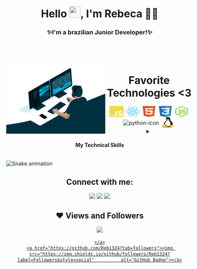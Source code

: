 <h1 align="center">Hello <img src="https://raw.githubusercontent.com/MartinHeinz/MartinHeinz/master/wave.gif" width="30px" height="30px">, I'm Rebeca 🏳️‍🌈</h1>

<h3 align="center">✨I'm a brazilian Junior Developer!✨</h3>

##

<br>

<div  align="center"> 
  <div style="display: inline_block"><br>
    <img align="left" height="200" alt="coding-time" src="./images/code.gif">
    <h1 align="center">Favorite Technologies <3</h1>
    <img align="center" height="30" width="40" alt="js-icon"  src="https://raw.githubusercontent.com/devicons/devicon/master/icons/javascript/javascript-plain.svg">
    <img align="center" height="30" width="40" alt="react-icon" src="https://raw.githubusercontent.com/devicons/devicon/master/icons/react/react-original.svg">
    <img align="center" height="30" width="40" alt="html-icon" src="https://raw.githubusercontent.com/devicons/devicon/master/icons/html5/html5-original.svg">
    <img align="center" height="30" width="40" alt="css-icon" src="https://raw.githubusercontent.com/devicons/devicon/master/icons/css3/css3-original.svg">
    <img align="center" height="30" width="40" alt="nodejs-icon" src="https://raw.githubusercontent.com/devicons/devicon/master/icons/nodejs/nodejs-original.svg">
    <img align="center" height="30" width="40" alt="python-icon" src="https://raw.githubusercontent.com/jmnote/z-icons/master/svg/python.svg">
    <img align="center" height="30" width="40" alt="linux-icon" src="https://github.com/devicons/devicon/blob/master/icons/linux/linux-original.svg">
   </div>
   
   <details>
    <summary><h4>My Technical Skills</h4></summary>
<div id='lojc' align="center">

| Languages  | Frameworks | Technologies | Tools | 
|---|---|---|---|
|<div id='lojc' align="center"><span>JavaScript🔸SQL🔸Python</span></div>|<div id='lojc' align="center"><span>React🔸Jest</span></div>|<div id='lojc' align="center"><span>Git🔸React Testing Library🔸API🔸HTML🔸CSS🔸React Router🔸Redux🔸Context API🔸React Hooks🔸Docker🔸Docker Compose🔸Local Storage🔸Mocks🔸Bootstrap</span></div>|<div id='lojc' align="center"><span>Linux🔸Terminal🔸Bash🔸GitHub🔸Visual Studio Code🔸Figma🔸MySQL Workbench</span></div>|
  </details>
    
</div>

![Snake animation](https://github.com/reb1324/Reb1324/blob/output/github-contribution-grid-snake.svg)


<h2 align="center">Connect with me: </h2>
<div align="center">
  <a href="https://www.instagram.com/o_mundo_e_minha_tela/" target="_blank"><img src="https://img.shields.io/badge/-Instagram-%23E4405F?style=for-the-badge&logo=instagram&logoColor=white" target="_blank"></a>
  <a href = "mailto:rebecasantos27.2003@gmail.com"><img src="https://img.shields.io/badge/-Gmail-%23333?style=for-the-badge&logo=gmail&logoColor=white" target="_blank"></a>
  <a href="https://www.linkedin.com/in/rebeca-santos-6555061b0/" target="_blank"><img src="https://img.shields.io/badge/-LinkedIn-%230077B5?style=for-the-badge&logo=linkedin&logoColor=white" target="_blank"></a> 
</div>

<h2 align="center">❤ Views and Followers</h2>

<div align="center">
	<a href="https://github.com/Meghna-DAS/github-profile-views-counter">
		<img src="https://komarev.com/ghpvc/?username=Reb1324">
		
	</a>
	<a href="https://github.com/Reb1324?tab=followers"><img src="https://img.shields.io/github/followers/Reb1324?label=Followers&style=social" 			alt="GitHub Badge"></a>
</div> 
